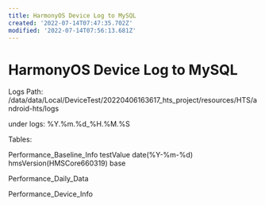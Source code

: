 ```yaml
---
title: HarmonyOS Device Log to MySQL
created: '2022-07-14T07:47:35.702Z'
modified: '2022-07-14T07:56:13.681Z'
---
```


# HarmonyOS Device Log to MySQL

Logs Path:
/data/data/Local/DeviceTest/20220406163617_hts_project/resources/HTS/android-hts/logs

under logs:
%Y.%m.%d_%H.%M.%S

Tables:

Performance_Baseline_Info
testValue date(%Y-%m-%d) hmsVersion(HMSCore660319) base

Performance_Daily_Data


Performance_Device_Info




